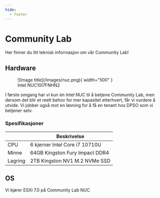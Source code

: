 ```yaml
---
hide:
  - footer
---
```

# Community Lab

Her finner du litt teknisk informasjon om vår Community Lab!

## Hardware

<figure markdown>
  ![Image title](/images/nuc.png){ width="500" }
  <figcaption>Intel NUC10I7FNHN2</figcaption>
</figure>

I første omgang har vi kun én Intel NUC til å betjene Community Lab, men dersom det blir et reelt behov for mer kapasitet etterhvert, får vi vurdere å utvide. Vi jobber også mot en løsning for å få en tenant hos DPSO som vi betjener selv.

### Spesifikasjoner

|           | Beskrivelse                          |
| --------- | ------------------------------------ |
| CPU	      | 6 kjerner Intel Core i7 10710U       |
| Minne     | 64GB Kingston Fury Impact DDR4       |
| Lagring   | 2TB Kingston NV1 M.2 NVMe SSD        |

## OS

Vi kjører ESXi 7.0 på Community Lab NUC